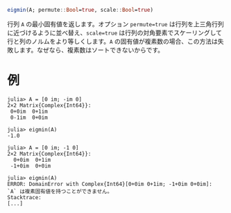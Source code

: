 ```julia
eigmin(A; permute::Bool=true, scale::Bool=true)
```

行列 `A` の最小固有値を返します。オプション `permute=true` は行列を上三角行列に近づけるように並べ替え、`scale=true` は行列の対角要素でスケーリングして行と列のノルムをより等しくします。`A` の固有値が複素数の場合、この方法は失敗します。なぜなら、複素数はソートできないからです。

# 例

```jldoctest
julia> A = [0 im; -im 0]
2×2 Matrix{Complex{Int64}}:
 0+0im  0+1im
 0-1im  0+0im

julia> eigmin(A)
-1.0

julia> A = [0 im; -1 0]
2×2 Matrix{Complex{Int64}}:
  0+0im  0+1im
 -1+0im  0+0im

julia> eigmin(A)
ERROR: DomainError with Complex{Int64}[0+0im 0+1im; -1+0im 0+0im]:
`A` は複素固有値を持つことができません。
Stacktrace:
[...]
```
